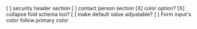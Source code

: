 [ ] security header section
[ ] contact person section
[X] color option?
[X] collapse fold schema too?
[ ] make default value adjustable?
[ ] Form input's color follow primary color